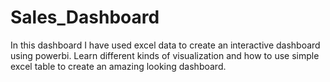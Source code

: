 # Sales_Dashboard
In this dashboard I have used excel data to create an interactive dashboard using powerbi. Learn different kinds of visualization and how  to use simple excel table to create an amazing looking dashboard.
